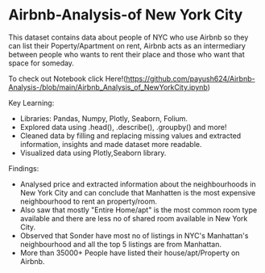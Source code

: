 # Airbnb-Analysis-of New York City
This dataset contains data about people of NYC who use Airbnb so they can list their Poperty/Apartment on rent, Airbnb acts as an intermediary between people who wants to rent their place and those who want that space for someday.

To check out Notebook click Here!(https://github.com/payush624/Airbnb-Analysis-/blob/main/Airbnb_Analysis_of_NewYorkCity.ipynb)

Key Learning:

- Libraries: Pandas, Numpy, Plotly, Seaborn, Folium.
- Explored data using .head(), .describe(), .groupby() and more!
- Cleaned data by filling and replacing missing values and extracted information, insights and made dataset more readable.
- Visualized data using Plotly,Seaborn library.

Findings:

- Analysed price and extracted information about the neighbourhoods in New York City and can conclude that Manhatten is the most expensive neighbourhood to rent an property/room.
- Also saw that mostly "Entire Home/apt" is the most common room type available and there are less no of shared room available in New York City.
- Observed that Sonder have most no of listings in NYC's Manhattan's neighbourhood and all the top 5 listings are from Manhattan.
- More than 35000+ People have listed their house/apt/Property on Airbnb.
